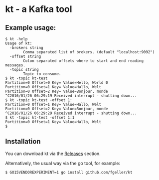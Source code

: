 # kt - a Kafka tool

## Example usage:

    $ kt -help
    Usage of kt:
      -brokers string
            Comma separated list of brokers. (default "localhost:9092")
      -offset string
            Colon separated offsets where to start and end reading messages.
      -topic string
            Topic to consume.
    $ kt -topic kt-test
    Partition=0 Offset=0 Key= Value=Hello, World 0
    Partition=0 Offset=1 Key= Value=Hallo, Welt
    Partition=0 Offset=2 Key= Value=Bonjour, monde
    ^C2016/01/26 06:29:19 Received interrupt - shutting down...
    $ kt -topic kt-test -offset 1:
    Partition=0 Offset=1 Key= Value=Hallo, Welt
    Partition=0 Offset=2 Key= Value=Bonjour, monde
    ^C2016/01/26 06:29:29 Received interrupt - shutting down...
    $ kt -topic kt-test -offset 1:1
    Partition=0 Offset=1 Key= Value=Hallo, Welt
    $

## Installation

You can download kt via the [Releases](https://github.com/fgeller/kt/releases) section.

Alternatively, the usual way via the go tool, for example:

    $ GO15VENDOREXPERIMENT=1 go install github.com/fgeller/kt
